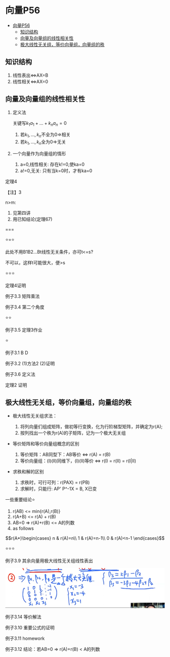 # 向量P56

- [向量P56](#向量p56)
  - [知识结构](#知识结构)
  - [向量及向量组的线性相关性](#向量及向量组的线性相关性)
  - [极大线性无关组，等价向量组，向量组的秩](#极大线性无关组等价向量组向量组的秩)

## 知识结构

1. 线性表出<=>AX=B
2. 线性相关<=>AX=0

## 向量及向量组的线性相关性

1. 定义法

    关键写$k_1a_1+...+k_na_n = 0$

    1. 若$k_1,...,k_n$不全为0=>相关
    2. 若$k_1,...,k_n$全为0=>无关

2. 一个向量作为向量组的情形
   1. a=0,线性相关: 存在k!=0,使ka=0
   2. a!=0,无关: 只有当k=0时，才有ka=0

定理4

【注】3

n>m:

1. 见第四讲
2. 用已知结论(定理67)

===

⭐=⭐

此处不用B1B2...Bt线性无关条件，亦可t<=s?

不可以，这样t可能很大，便>s

⭐⭐⭐

定理4证明

例子3.3 矩阵乘法

例子3.4 第二个角度

⭐⭐

例子3.5 定理3作业

⭐

例子3.1 B D

例子3.2 (1)方法2 (2)证明

例子3.6 定义法

定理2 证明

## 极大线性无关组，等价向量组，向量组的秩

- 极大线性无关组求法：

   1. 将列向量们组成矩阵，做初等行变换，化为行阶梯型矩阵，并确定为r(A);
   2. 按列找出一个秩为r(A)的子矩阵，记为一个极大无关组

- 等价矩阵和等价向量组概念的区别

  1. 等价矩阵：AB同型下：AB等价 <=> r(A) = r(B)
  2. 等价向量组：(I)(II)同维下，(I)(II)等价 <=> r(I) = r(II) = r(I|II)

- 求秩和解的区别

  1. 求秩时，可行可列：r(PAX) = r(PB)
  2. 求解时，只能行: AP' P^-1X = B, X已变

一些重要结论⭐

1. r(AB) <= min{r(A),r(B)}
2. r(A+B) <= r(A) + r(B)
3. AB=0 => r(A)+r(B) <= A的列数
4. as follows

$$r(A*)\begin{cases}
n & r(A)=n\\
1 & r(A)=n-1\\
0 & r(A)<n-1
\end{cases}$$

⭐⭐⭐

例子3.9 其余向量用极大线性无关组线性表出

![20220528222150](https://raw.githubusercontent.com/Logible/Image/main/note_image/20220528222150.png)

例子3.14 等价解法

例子3.10 重要公式的证明

例子3.11 homework

例子3.12 结论：若AB=0 => r(A)+r(B) < A的列数
